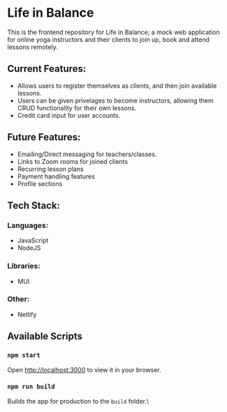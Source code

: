 # Life in Balance
This is the frontend repository for Life in Balance; a mock web application for online yoga instructors and their clients to join up, book and attend lessons remotely.

## Current Features:
- Allows users to register themselves as clients, and then join available lessons.
- Users can be given privelages to become instructors, allowing them CRUD functionality for their own lessons.
- Credit card input for user accounts.

## Future Features:
- Emailing/Direct messaging for teachers/classes.
- Links to Zoom rooms for joined clients
- Recurring lesson plans
- Payment handling features
- Profile sections

## Tech Stack:
### Languages:
- JavaScript
- NodeJS
### Libraries:
- MUI
### Other:
- Netlify

## Available Scripts
### `npm start`
Open [http://localhost:3000](http://localhost:3000) to view it in your browser.

### `npm run build`
Builds the app for production to the `build` folder.\
